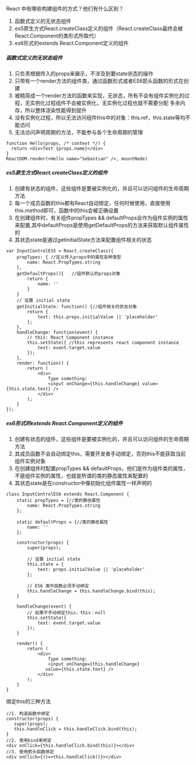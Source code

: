 React 中有哪些构建组件的方式？他们有什么区别？

1. 函数式定义的无状态组件
2. es5原生方式React.createClass定义的组件（React.createClass最终会被React.Component的类形式所取代）
3. es6形式的extends React.Component定义的组件

##### 函数式定义的无状态组件
1. 只负责根据传入的props来展示，不涉及到要state状态的操作
2. 只带有一个render方法的组件类，通过函数形式或者ES6箭头函数的形式在创建
3. 被精简成一个render方法的函数来实现，无状态，所有不会有组件实例化的过程，无实例化过程组件不会被实例化，无实例化过程也就不需要分配
多余内存，所以整体渲染性能得到提升
4. 没有实例化过程，所以无法访问组件this中的对象：this.ref，this.state等均不能访问
5. 无法访问声明周期的方法，不能参与各个生命周期的管理

```
function Hello(props, /* context */) {
  return <div>Test {props.name}</div>
}
ReactDOM.render(<Hello name="Sebastian" />, mountNode) 
```
##### es5原生方式React.createClass定义的组件
1. 创建有状态的组件，这些组件是要被实例化的，并且可以访问组件的生命周期方法
2. 每一个成员函数的this都有React自动绑定，任何时候使用，直接使用this.method即可，函数中的this会被正确设置
3. 在创建组件时，有关组件propTypes && defaultProps会作为组件实例的属性来配置,其中defaultProps是使用getDefaultProps的方法来获取默认组件属性的
4. 其状态state是通过getInitialState方法来配置组件相关的状态

```
var InputControlES5 = React.createClass({
    propTypes: { //定义传入props中的属性各种类型
        name: React.PropTypes.string
    },
    getDefaultProps(){   //组件默认的props对象
        return {
            name: ''    
        }
    }
    // 设置 initial state
    getInitialState: function() {//组件相关的状态对象
        return {
            text: this.props.initialValue || 'placeholder'
        };
    },
    handleChange: function(event) {
        // this: React Component instance
        this.setState({ //this represents react component instance
            text: event.target.value
        });
    },
    render: function() {
        return (
            <div>
                Type something:
                <input onChange={this.handleChange} value={this.state.text} />
            </div>
        );
    }
});
```

##### es6形式的extends React.Component定义的组件
1. 创建有状态的组件，这些组件是要被实例化的，并且可以访问组件的生命周期方法
2. 其成员函数不会自动绑定this，需要开发者手动绑定，否则this不能获取当前组件实例对象
3. 在创建组件时配置propTypes && defaultProps，他们是作为组件类的属性，不是组件实例的属性，也就是所谓的类的静态属性来配置的
4. 其状态state是在constructor中像初始化组件属性一样声明的

```
class InputControlES6 extends React.Component {
    static propTypes = {//类的静态属性
        name: React.PropTypes.string
    };

    static defaultProps = {//类的静态属性
        name: ''
    };

    constructor(props) {
        super(props);

        // 设置 initial state
        this.state = {
            text: props.initialValue || 'placeholder'
        };

        // ES6 类中函数必须手动绑定
        this.handleChange = this.handleChange.bind(this);
    }

    handleChange(event) {
        // 如果不手动绑定this，this：null
        this.setState({
            text: event.target.value
        });
    }

    render() {
        return (
            <div>
                Type something:
                <input onChange={this.handleChange}
               value={this.state.text} />
            </div>
        );
    }
}
```

绑定this的三种方法

```
//1. 构造函数中绑定
constructor(props) {
   super(props);
   this.handleClick = this.handleClick.bind(this); 
}
//2. 使用bind来绑定
<div onClick={this.handleClick.bind(this)}></div> 
//3. 使用箭头函数绑定
<div onClick={()=>this.handleClick()}></div> 
```
